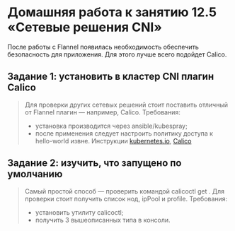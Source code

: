 # Домашняя работа к занятию 12.5 «Сетевые решения CNI»
После работы с Flannel появилась необходимость обеспечить безопасность для приложения. Для этого лучше всего подойдет Calico.
## Задание 1: установить в кластер CNI плагин Calico
>Для проверки других сетевых решений стоит поставить отличный от Flannel плагин — например, Calico. Требования: 
>- установка производится через ansible/kubespray;
>- после применения следует настроить политику доступа к hello-world извне. Инструкции [kubernetes.io](https://kubernetes.io/docs/concepts/services-networking/network-policies/), [Calico](https://docs.projectcalico.org/about/about-network-policy)

## Задание 2: изучить, что запущено по умолчанию
>Самый простой способ — проверить командой calicoctl get <type>. Для проверки стоит получить список нод, ipPool и profile.
>Требования: 
>- установить утилиту calicoctl;
>- получить 3 вышеописанных типа в консоли.


